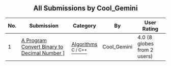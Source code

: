 ﻿<div align="center">

## All Submissions by Cool\_Gemini

</div>

No.  | Submission | Category | By   | User Rating
---- | ---------- | -------- | ---- | -----------
1 | [A Program Convert Binary to Decimal Number \]<br />](https://github.com/Planet-Source-Code/cool-gemini-a-program-convert-binary-to-decimal-number__3-11035) | [Algorithms<br /><sup>C / C++</sup>](../ByCategory/algorithms__3-29.md) | Cool\_Gemini | 4.0 (8 globes from 2 users)
